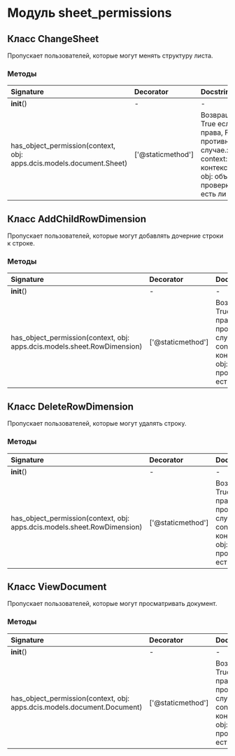 # Модуль sheet_permissions



## Класс ChangeSheet

Пропускает пользователей, которые могут менять структуру листа.

### Методы

| Signature                                                            | Decorator         | Docstring                                                                                                                               |
| :------------------------------------------------------------------- | :---------------- | :-------------------------------------------------------------------------------------------------------------------------------------- |
| __init__()                                                           | -                 | -                                                                                                                                       |
| has_object_permission(context, obj: apps.dcis.models.document.Sheet) | ['@staticmethod'] | Возвращает True если есть права, False в противном случае.:param context: контекст:param obj: объект для проверки:return: есть ли права |

## Класс AddChildRowDimension

Пропускает пользователей, которые могут добавлять дочерние строки к строке.

### Методы

| Signature                                                                | Decorator         | Docstring                                                                                                                               |
| :----------------------------------------------------------------------- | :---------------- | :-------------------------------------------------------------------------------------------------------------------------------------- |
| __init__()                                                               | -                 | -                                                                                                                                       |
| has_object_permission(context, obj: apps.dcis.models.sheet.RowDimension) | ['@staticmethod'] | Возвращает True если есть права, False в противном случае.:param context: контекст:param obj: объект для проверки:return: есть ли права |

## Класс DeleteRowDimension

Пропускает пользователей, которые могут удалять строку.

### Методы

| Signature                                                                | Decorator         | Docstring                                                                                                                               |
| :----------------------------------------------------------------------- | :---------------- | :-------------------------------------------------------------------------------------------------------------------------------------- |
| __init__()                                                               | -                 | -                                                                                                                                       |
| has_object_permission(context, obj: apps.dcis.models.sheet.RowDimension) | ['@staticmethod'] | Возвращает True если есть права, False в противном случае.:param context: контекст:param obj: объект для проверки:return: есть ли права |

## Класс ViewDocument

Пропускает пользователей, которые могут просматривать документ.

### Методы

| Signature                                                               | Decorator         | Docstring                                                                                                                               |
| :---------------------------------------------------------------------- | :---------------- | :-------------------------------------------------------------------------------------------------------------------------------------- |
| __init__()                                                              | -                 | -                                                                                                                                       |
| has_object_permission(context, obj: apps.dcis.models.document.Document) | ['@staticmethod'] | Возвращает True если есть права, False в противном случае.:param context: контекст:param obj: объект для проверки:return: есть ли права |